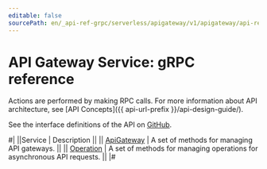 ```yaml
---
editable: false
sourcePath: en/_api-ref-grpc/serverless/apigateway/v1/apigateway/api-ref/grpc/index.md
---
```


# API Gateway Service: gRPC reference

Actions are performed by making RPC calls. For more information about API architecture, see [API Concepts]({{ api-url-prefix }}/api-design-guide/).

See the interface definitions of the API on [GitHub](https://github.com/yandex-cloud/cloudapi).

#|
||Service | Description ||
|| [ApiGateway](ApiGateway/index.md) | A set of methods for managing API gateways. ||
|| [Operation](Operation/index.md) | A set of methods for managing operations for asynchronous API requests. ||
|#
